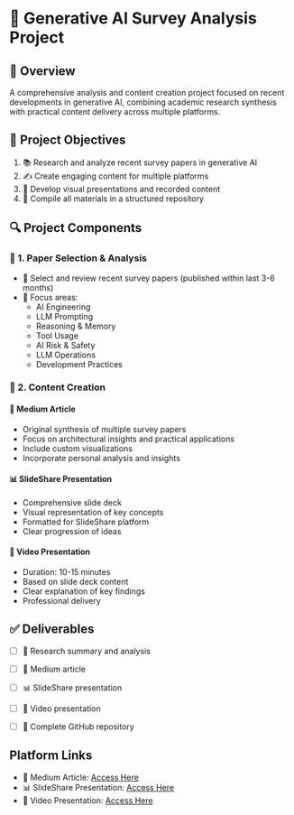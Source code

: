 # 🤖 Generative AI Survey Analysis Project

## 🎯 Overview
A comprehensive analysis and content creation project focused on recent developments in generative AI, combining academic research synthesis with practical content delivery across multiple platforms.

## 🎨 Project Objectives
1. 📚 Research and analyze recent survey papers in generative AI
2. ✍️ Create engaging content for multiple platforms
3. 🎥 Develop visual presentations and recorded content
4. 📂 Compile all materials in a structured repository

## 🔍 Project Components

### 📖 1. Paper Selection & Analysis
- 🔎 Select and review recent survey papers (published within last 3-6 months)
- 🎯 Focus areas:
  -  AI Engineering
  -  LLM Prompting
  -  Reasoning & Memory
  -  Tool Usage
  -  AI Risk & Safety
  -  LLM Operations
  -  Development Practices

### 📝 2. Content Creation
#### 📱 Medium Article
-  Original synthesis of multiple survey papers
-  Focus on architectural insights and practical applications
-  Include custom visualizations
-  Incorporate personal analysis and insights

#### 📊 SlideShare Presentation
-  Comprehensive slide deck
-  Visual representation of key concepts
-  Formatted for SlideShare platform
-  Clear progression of ideas

#### 🎥 Video Presentation
-  Duration: 10-15 minutes
-  Based on slide deck content
-  Clear explanation of key findings
-  Professional delivery

## ✅ Deliverables
- [ ] 📑 Research summary and analysis
- [ ] 📱 Medium article
- [ ] 📊 SlideShare presentation
- [ ] 🎥 Video presentation
- [ ] 📂 Complete GitHub repository


## Platform Links
- 📱 Medium Article: [Access Here](https://medium.com/@sureshravuri/a-survey-on-responsible-generative-ai-what-to-generate-and-what-not-0337bf70aa8e)
- 📊 SlideShare Presentation: [Access Here](https://www.slideshare.net/slideshow/responsible-generative-ai-what-to-generate-and-what-not/273463614)
- 🎥 Video Presentation: [Access Here](https://youtu.be/ZmJ3U_ePxQE)


